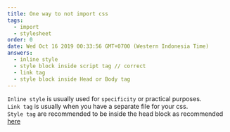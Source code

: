 ```yaml
---
title: One way to not import css
tags:
  - import
  - stylesheet
order: 0
date: Wed Oct 16 2019 00:33:56 GMT+0700 (Western Indonesia Time)
answers:
  - inline style
  - style block inside script tag // correct
  - link tag
  - style block inside Head or Body tag
---
```


<!-- explanation -->

`Inline style` is usually used for `specificity` or practical purposes.  
`Link tag` is usually when you have a separate file for your css.  
`Style tag` are recommended to be inside the head block as recommended [here](https://developer.mozilla.org/en-US/docs/Web/HTML/Element/style)
